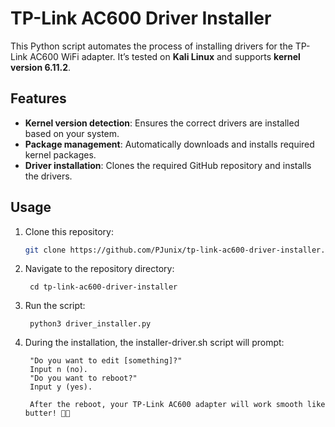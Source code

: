 # TP-Link AC600 Driver Installer

This Python script automates the process of installing drivers for the TP-Link AC600 WiFi adapter. It’s tested on **Kali Linux** and supports **kernel version 6.11.2**.

## Features
- **Kernel version detection**: Ensures the correct drivers are installed based on your system.
- **Package management**: Automatically downloads and installs required kernel packages.
- **Driver installation**: Clones the required GitHub repository and installs the drivers.

## Usage
1. Clone this repository:
   ```bash
   git clone https://github.com/PJunix/tp-link-ac600-driver-installer.git

2. Navigate to the repository directory:
   ```
    cd tp-link-ac600-driver-installer

3. Run the script:
   ```
    python3 driver_installer.py

4. During the installation, the installer-driver.sh script will prompt:
   ``` 
    "Do you want to edit [something]?"
    Input n (no).
    "Do you want to reboot?"
    Input y (yes).
    
    After the reboot, your TP-Link AC600 adapter will work smooth like butter! 🧈🎉
